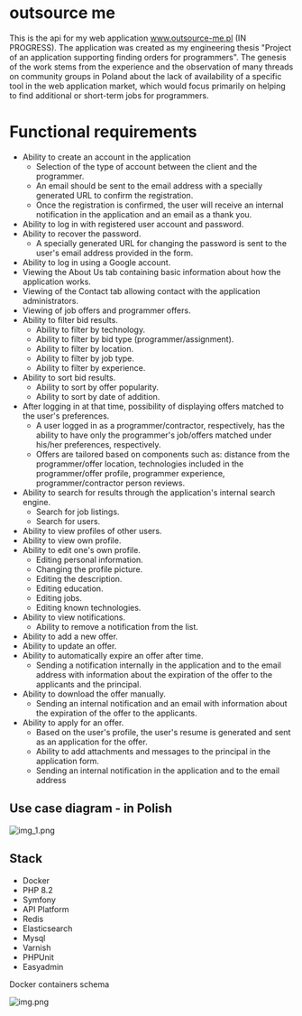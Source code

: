 # outsource me

This is the api for my web application www.outsource-me.pl (IN PROGRESS). The application was created as my engineering thesis "Project of an application supporting finding orders for programmers". The genesis of the work stems from the  experience and the observation of many threads on community groups in Poland about the lack of availability of a specific tool in the web application market, which would focus primarily on helping to find additional or short-term jobs for programmers.

# Functional requirements
- Ability to create an account in the application 
  - Selection of the type of account between the client and the programmer. 
  - An email should be sent to the email address with a specially generated URL to confirm the registration. 
  - Once the registration is confirmed, the user will receive an internal notification in the application and an email as a thank you.
- Ability to log in with registered user account and password.
- Ability to recover the password. 
  - A specially generated URL for changing the password is sent to the user's email address provided in the form.
- Ability to log in using a Google account.
- Viewing the About Us tab containing basic information about how the application works.
- Viewing of the Contact tab allowing contact with the application administrators.
- Viewing of job offers and programmer offers.
- Ability to filter bid results.
  - Ability to filter by technology.
  - Ability to filter by bid type (programmer/assignment).
  - Ability to filter by location.
  - Ability to filter by job type.
  - Ability to filter by experience.
- Ability to sort bid results.
  - Ability to sort by offer popularity.
  - Ability to sort by date of addition.
- After logging in at that time, possibility of displaying offers matched to the user's preferences.
  - A user logged in as a programmer/contractor, respectively, has the ability to have only the programmer's job/offers matched under his/her preferences, respectively.
  - Offers are tailored based on components such as: distance from the programmer/offer location, technologies included in the programmer/offer profile, programmer experience, programmer/contractor person reviews.
- Ability to search for results through the application's internal search engine.
  - Search for job listings.
  - Search for users.
- Ability to view profiles of other users.
- Ability to view own profile.
- Ability to edit one's own profile.
  - Editing personal information.
  - Changing the profile picture.
  - Editing the description.
  - Editing education.
  - Editing jobs.
  - Editing known technologies.
- Ability to view notifications.
  - Ability to remove a notification from the list.
- Ability to add a new offer.
- Ability to update an offer.
- Ability to automatically expire an offer after time.
  - Sending a notification internally in the application and to the email address with information about the expiration of the offer to the applicants and the principal.
- Ability to download the offer manually.
  - Sending an internal notification and an email with information about the expiration of the offer to the applicants.
- Ability to apply for an offer.
  - Based on the user's profile, the user's resume is generated and sent as an application for the offer.
  - Ability to add attachments and messages to the principal in the application form.
  - Sending an internal notification in the application and to the email address

## Use case diagram - in Polish
![img_1.png](img_1.png)

## Stack
- Docker
- PHP 8.2
- Symfony
- API Platform
- Redis
- Elasticsearch
- Mysql
- Varnish
- PHPUnit
- Easyadmin



Docker containers schema

![img.png](img.png)



